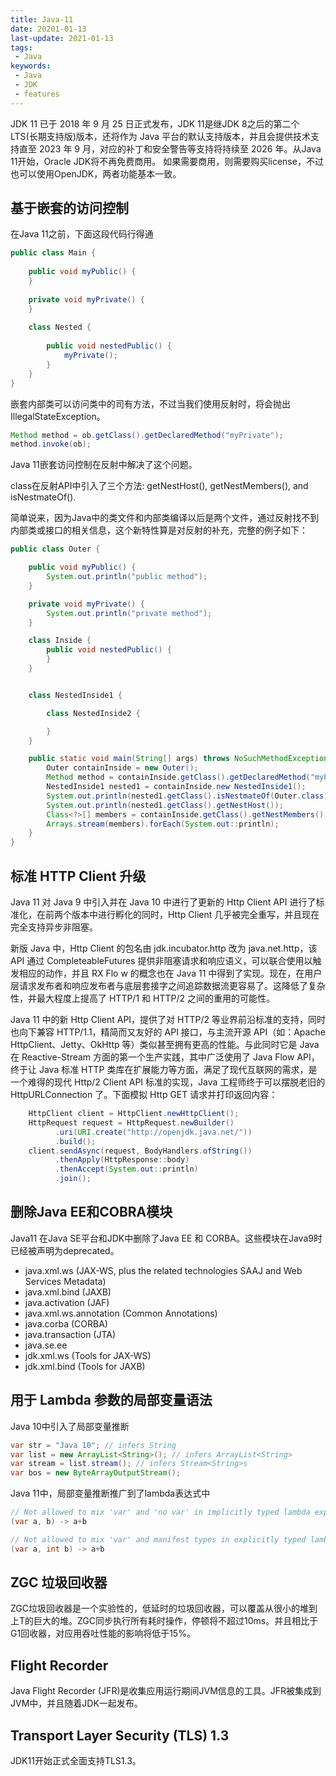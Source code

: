 ```yaml
---
title: Java-11
date: 20201-01-13
last-update: 2021-01-13
tags:
 - Java
keywords:
 - Java
 - JDK 
 - features
---
```


JDK 11 已于 2018 年 9 月 25 日正式发布，JDK 11是继JDK 8之后的第二个LTS(长期支持版)版本，还将作为 Java 平台的默认支持版本，并且会提供技术支持直至 2023 年 9 月，对应的补丁和安全警告等支持将持续至 2026 年。从Java 11开始，Oracle JDK将不再免费商用。 如果需要商用，则需要购买license，不过也可以使用OpenJDK，两者功能基本一致。

## 基于嵌套的访问控制
在Java 11之前，下面这段代码行得通
```java
public class Main {
 
    public void myPublic() {
    }
 
    private void myPrivate() {
    }
 
    class Nested {
 
        public void nestedPublic() {
            myPrivate();
        }
    }
}

```

嵌套内部类可以访问类中的司有方法，不过当我们使用反射时，将会抛出IllegalStateException。
```java 
Method method = ob.getClass().getDeclaredMethod("myPrivate");
method.invoke(ob);
```
Java 11嵌套访问控制在反射中解决了这个问题。

class在反射API中引入了三个方法: getNestHost(), getNestMembers(), and isNestmateOf().

简单说来，因为Java中的类文件和内部类编译以后是两个文件，通过反射找不到内部类或接口的相关信息，这个新特性算是对反射的补充，完整的例子如下：
```java 
public class Outer {

    public void myPublic() {
        System.out.println("public method");
    }

    private void myPrivate() {
        System.out.println("private method");
    }

    class Inside {
        public void nestedPublic() {
        }
    }


    class NestedInside1 {

        class NestedInside2 {

        }
    }

    public static void main(String[] args) throws NoSuchMethodException, InvocationTargetException, IllegalAccessException {
        Outer containInside = new Outer();
        Method method = containInside.getClass().getDeclaredMethod("myPrivate");
        NestedInside1 nested1 = containInside.new NestedInside1();
        System.out.println(nested1.getClass().isNestmateOf(Outer.class));
        System.out.println(nested1.getClass().getNestHost());
        Class<?>[] members = containInside.getClass().getNestMembers();
        Arrays.stream(members).forEach(System.out::println);
    }
}
```

## 标准 HTTP Client 升级

Java 11 对 Java 9 中引入并在 Java 10 中进行了更新的 Http Client API 进行了标准化，在前两个版本中进行孵化的同时，Http Client 几乎被完全重写，并且现在完全支持异步非阻塞。

新版 Java 中，Http Client 的包名由 jdk.incubator.http 改为 java.net.http，该 API 通过 CompleteableFutures 提供非阻塞请求和响应语义，可以联合使用以触发相应的动作，并且 RX Flo w 的概念也在 Java 11 中得到了实现。现在，在用户层请求发布者和响应发布者与底层套接字之间追踪数据流更容易了。这降低了复杂性，并最大程度上提高了 HTTP/1 和 HTTP/2 之间的重用的可能性。

Java 11 中的新 Http Client API，提供了对 HTTP/2 等业界前沿标准的支持，同时也向下兼容 HTTP/1.1，精简而又友好的 API 接口，与主流开源 API（如：Apache HttpClient、Jetty、OkHttp 等）类似甚至拥有更高的性能。与此同时它是 Java 在 Reactive-Stream 方面的第一个生产实践，其中广泛使用了 Java Flow API，终于让 Java 标准 HTTP 类库在扩展能力等方面，满足了现代互联网的需求，是一个难得的现代 Http/2 Client API 标准的实现，Java 工程师终于可以摆脱老旧的 HttpURLConnection 了。下面模拟 Http GET 请求并打印返回内容：

```java 
    HttpClient client = HttpClient.newHttpClient();
    HttpRequest request = HttpRequest.newBuilder()
          .uri(URI.create("http://openjdk.java.net/"))
          .build();
    client.sendAsync(request, BodyHandlers.ofString())
          .thenApply(HttpResponse::body)
          .thenAccept(System.out::println)
          .join();
```


## 删除Java EE和COBRA模块

Java11 在Java SE平台和JDK中删除了Java EE 和 CORBA。这些模块在Java9时已经被声明为deprecated。


- java.xml.ws (JAX-WS, plus the related technologies SAAJ and Web Services Metadata)
- java.xml.bind (JAXB)
- java.activation (JAF)
- java.xml.ws.annotation (Common Annotations)
- java.corba (CORBA)
- java.transaction (JTA)
- java.se.ee
- jdk.xml.ws (Tools for JAX-WS)
- jdk.xml.bind (Tools for JAXB)



## 用于 Lambda 参数的局部变量语法

Java 10中引入了局部变量推断
```java 
var str = "Java 10"; // infers String
var list = new ArrayList<String>(); // infers ArrayList<String>
var stream = list.stream(); // infers Stream<String>s
var bos = new ByteArrayOutputStream();
```
Java 11中，局部变量推断推广到了lambda表达式中
```java 
// Not allowed to mix 'var' and 'no var' in implicitly typed lambda expression
(var a, b) -> a+b

// Not allowed to mix 'var' and manifest types in explicitly typed lambda expression
(var a, int b) -> a+b   
```


## ZGC 垃圾回收器

ZGC垃圾回收器是一个实验性的，低延时的垃圾回收器，可以覆盖从很小的堆到上T的巨大的堆。ZGC同步执行所有耗时操作，停顿将不超过10ms。并且相比于G1回收器，对应用吞吐性能的影响将低于15%。


## Flight Recorder

Java Flight Recorder (JFR)是收集应用运行期间JVM信息的工具。JFR被集成到JVM中，并且随着JDK一起发布。


## Transport Layer Security (TLS) 1.3

JDK11开始正式全面支持TLS1.3。


